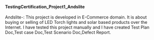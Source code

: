 #### TestingCertification_Project1_Andslite ####

Andslite-: This project is developed in E-Commerce domain.
It is about buying or selling of LED Torch lights and solar based products over the Internet.
I have tested this project manually and I have created Test Plan Doc,Test case Doc,Test Scenario Doc,Defect Report.



